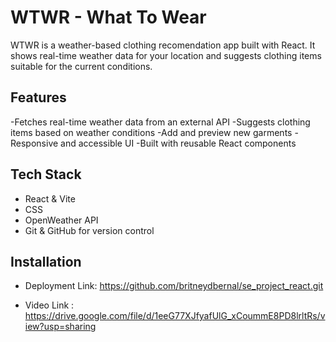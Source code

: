 # WTWR - What To Wear

WTWR is a weather-based clothing recomendation app built with React. It shows real-time weather data for your location and suggests clothing items suitable for the current conditions.

## Features

-Fetches real-time weather data from an external API
-Suggests clothing items based on weather conditions
-Add and preview new garments
-Responsive and accessible UI
-Built with reusable React components

## Tech Stack

- React & Vite
- CSS
- OpenWeather API
- Git & GitHub for version control

## Installation

- Deployment Link: https://github.com/britneydbernal/se_project_react.git

- Video Link : https://drive.google.com/file/d/1eeG77XJfyafUlG_xCoummE8PD8lrltRs/view?usp=sharing
